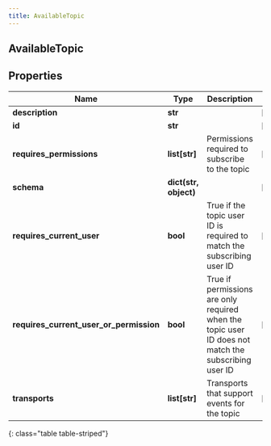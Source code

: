 ```yaml
---
title: AvailableTopic
---
```

## AvailableTopic

## Properties

|Name | Type | Description | Notes|
|------------ | ------------- | ------------- | -------------|
| **description** | **str** |  | [optional] |
| **id** | **str** |  | [optional] |
| **requires_permissions** | **list[str]** | Permissions required to subscribe to the topic | [optional] |
| **schema** | **dict(str, object)** |  | [optional] |
| **requires_current_user** | **bool** | True if the topic user ID is required to match the subscribing user ID | [optional] |
| **requires_current_user_or_permission** | **bool** | True if permissions are only required when the topic user ID does not match the subscribing user ID | [optional] |
| **transports** | **list[str]** | Transports that support events for the topic | [optional] |
{: class="table table-striped"}


